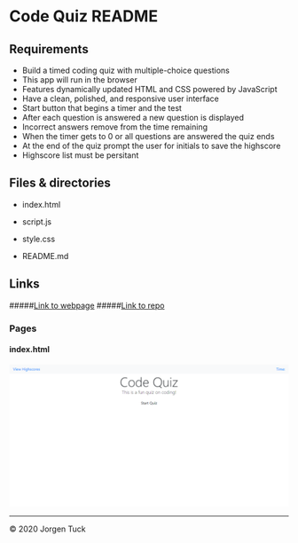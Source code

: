 # Code Quiz README


## Requirements
* Build a timed coding quiz with multiple-choice questions
* This app will run in the browser
* Features dynamically updated HTML and CSS powered by JavaScript
* Have a clean, polished, and responsive user interface
* Start button that begins a timer and the test
* After each question is answered a new question is displayed
* Incorrect answers remove from the time remaining
* When the timer gets to 0 or all questions are answered the quiz ends
* At the end of the quiz prompt the user for initials to save the highscore
* Highscore list must be persitant

## Files & directories

* index&#46;html

* script&#46;js

* style&#46;css

* README&#46;md


## Links

#####[Link to webpage](https://jamesjtuckbc.github.io/Tuck-CodeQuiz/)
#####[Link to repo](https://github.com/jamesjtuckbc/Tuck-CodeQuiz)
### Pages

#### index.html
![index.html](Assets/codeQuiz.png)

- - -

© 2020 Jorgen Tuck
